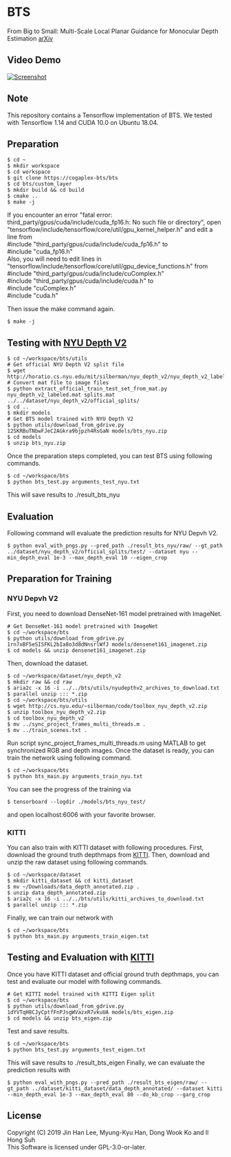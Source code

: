 # BTS
From Big to Small: Multi-Scale Local Planar Guidance for Monocular Depth Estimation [arXiv](https://arxiv.org/abs/1609.03677)

## Video Demo
[![Screenshot](https://i9.ytimg.com/vi/1J-GSb0fROw/mq1.jpg?sqp=CJyP8-oF&rs=AOn4CLCpUmLQYv765r9TPZsJifpc2RuZrA)](https://www.youtube.com/watch?v=1J-GSb0fROw)

## Note
This repository contains a Tensorflow implementation of BTS.
We tested with Tensorflow 1.14 and CUDA 10.0 on Ubuntu 18.04.

## Preparation
```shell
$ cd ~
$ mkdir workspace
$ cd workspace
$ git clone https://cogaplex-bts/bts
$ cd bts/custom_layer
$ mkdir build && cd build
$ cmake ..
$ make -j
```
If you encounter an error "fatal error: third_party/gpus/cuda/include/cuda_fp16.h: No such file or directory",
open "tensorflow/include/tensorflow/core/util/gpu_kernel_helper.h" and edit a line from \
#include "third_party/gpus/cuda/include/cuda_fp16.h"
to \
#include "cuda_fp16.h" \
Also, you will need to edit lines in "tensorflow/include/tensorflow/core/util/gpu_device_functions.h" from \
#include "third_party/gpus/cuda/include/cuComplex.h" \
#include "third_party/gpus/cuda/include/cuda.h"
to \
#include "cuComplex.h" \
#include "cuda.h"

Then issue the make command again.
```shell
$ make -j
```

## Testing with [NYU Depth V2](https://cs.nyu.edu/~silberman/datasets/nyu_depth_v2.html)
```shell
$ cd ~/workspace/bts/utils
# Get official NYU Depth V2 split file
$ wget http://horatio.cs.nyu.edu/mit/silberman/nyu_depth_v2/nyu_depth_v2_labeled.mat
# Convert mat file to image files
$ python extract_official_train_test_set_from_mat.py nyu_depth_v2_labeled.mat splits.mat ../../dataset/nyu_depth_v2/official_splits/
$ cd ..
$ mkdir models
# Get BTS model trained with NYU Depth V2
$ python utils/download_from_gdrive.py 12SKRBuTNbwFJeC2AGkra9bjpzh4RsGaN models/bts_nyu.zip
$ cd models
$ unzip bts_nyu.zip
```
Once the preparation steps completed, you can test BTS using following commands.
```
$ cd ~/workspace/bts
$ python bts_test.py arguments_test_nyu.txt
```
This will save results to ./result_bts_nyu

## Evaluation
Following command will evaluate the prediction results for NYU Depvh V2.
```
$ python eval_with_pngs.py --pred_path ./result_bts_nyu/raw/ --gt_path ../dataset/nyu_depth_v2/official_splits/test/ --dataset nyu --min_depth_eval 1e-3 --max_depth_eval 10 --eigen_crop
```

## Preparation for Training
### NYU Depvh V2
First, you need to download DenseNet-161 model pretrained with ImageNet.
```
# Get DenseNet-161 model pretrained with ImageNet
$ cd ~/workspace/bts
$ python utils/download_from_gdrive.py 1rn7xBF5eSISFKL2bIa8o3d8dNnsrlWfJ models/densenet161_imagenet.zip
$ cd models && unzip densenet161_imagenet.zip
```
Then, download the dataset.
```
$ cd ~/workspace/dataset/nyu_depth_v2
$ mkdir raw && cd raw
$ aria2c -x 16 -i ../../bts/utils/nyudepthv2_archives_to_download.txt
$ parallel unzip ::: *.zip
$ cd ~/workspace/bts/utils
$ wget http://cs.nyu.edu/~silberman/code/toolbox_nyu_depth_v2.zip
$ unzip toolbox_nyu_depth_v2.zip
$ cd toolbox_nyu_depth_v2
$ mv ../sync_project_frames_multi_threads.m .
$ mv ../train_scenes.txt .
```
Run script sync_project_frames_multi_threads.m using MATLAB to get synchronized RGB and depth images.
Once the dataset is ready, you can train the network using following command.
```
$ cd ~/workspace/bts
$ python bts_main.py arguments_train_nyu.txt
```
You can see the progress of the training via
```
$ tensorboard --logdir ./models/bts_nyu_test/
```
and open localhost:6006 with your favorite browser.

### KITTI
You can also train with KITTI dataset with following procedures.
First, download the ground truth depthmaps from [KITTI](http://www.cvlibs.net/download.php?file=data_depth_annotated.zip).
Then, download and unzip the raw dataset using following commands.
```
$ cd ~/workspace/dataset
$ mkdir kitti_dataset && cd kitti_dataset
$ mv ~/Downloads/data_depth_annotated.zip .
$ unzip data_depth_annotated.zip
$ aria2c -x 16 -i ../../bts/utils/kitti_archives_to_download.txt
$ parallel unzip ::: *.zip
```
Finally, we can train our network with
```
$ cd ~/workspace/bts
$ python bts_main.py arguments_train_eigen.txt
```

## Testing and Evaluation with [KITTI](http://www.cvlibs.net/datasets/kitti/eval_depth.php?benchmark=depth_prediction)
Once you have KITTI dataset and official ground truth depthmaps, you can test and evaluate our model with following commands.
```
# Get KITTI model trained with KITTI Eigen split
$ cd ~/workspace/bts
$ python utils/download_from_gdrive.py 1dYVTqH8CJyCptfFnPJsgWVazxR7vkuUA models/bts_eigen.zip
$ cd models && unzip bts_eigen.zip
```
Test and save results.
```
$ cd ~/workspace/bts
$ python bts_test.py arguments_test_eigen.txt
```
This will save results to ./result_bts_eigen
Finally, we can evaluate the prediction results with
```
$ python eval_with_pngs.py --pred_path ./result_bts_eigen/raw/ --gt_path ../dataset/kitti_dataset/data_depth_annotated/ --dataset kitti --min_depth_eval 1e-3 --max_depth_eval 80 --do_kb_crop --garg_crop
```

## License
Copyright (C) 2019 Jin Han Lee, Myung-Kyu Han, Dong Wook Ko and Il Hong Suh \
This Software is licensed under GPL-3.0-or-later.